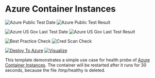 # Azure Container Instances

![Azure Public Test Date](https://azurequickstartsservice.blob.core.windows.net/badges/201-aci-linuxcontainer-healthprobe/PublicLastTestDate.svg)
![Azure Public Test Result](https://azurequickstartsservice.blob.core.windows.net/badges/201-aci-linuxcontainer-healthprobe/PublicDeployment.svg)

![Azure US Gov Last Test Date](https://azurequickstartsservice.blob.core.windows.net/badges/201-aci-linuxcontainer-healthprobe/FairfaxLastTestDate.svg)
![Azure US Gov Last Test Result](https://azurequickstartsservice.blob.core.windows.net/badges/201-aci-linuxcontainer-healthprobe/FairfaxDeployment.svg)

![Best Practice Check](https://azurequickstartsservice.blob.core.windows.net/badges/201-aci-linuxcontainer-healthprobe/BestPracticeResult.svg)
![Cred Scan Check](https://azurequickstartsservice.blob.core.windows.net/badges/201-aci-linuxcontainer-healthprobe/CredScanResult.svg)

[![Deploy To Azure](https://raw.githubusercontent.com/fathym-it/azure-quickstart-templates/master/1-CONTRIBUTION-GUIDE/images/deploytoazure.svg?sanitize=true)](https://portal.azure.com/#create/Microsoft.Template/uri/https%3A%2F%2Fraw.githubusercontent.com%2Ffathym-it%2Fazure-quickstart-templates%2Fmaster%2F201-aci-linuxcontainer-healthprobe%2Fazuredeploy.json)  [![Visualize](https://raw.githubusercontent.com/fathym-it/azure-quickstart-templates/master/1-CONTRIBUTION-GUIDE/images/visualizebutton.svg?sanitize=true)](http://armviz.io/#/?load=https%3A%2F%2Fraw.githubusercontent.com%2Ffathym-it%2Fazure-quickstart-templates%2Fmaster%2F201-aci-linuxcontainer-healthprobe%2Fazuredeploy.json)

This template demonstrates a simple use case for health probe of [Azure Container Instances](https://docs.microsoft.com/en-us/azure/container-instances/). The container will be restarted after it runs for 30 seconds, because the file /tmp/healthy is deleted.


